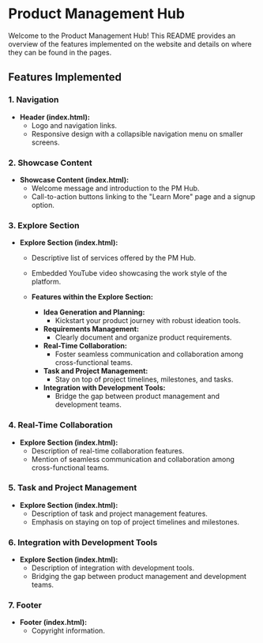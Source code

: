 # Product Management Hub

Welcome to the Product Management Hub! This README provides an overview of the features implemented on the website and details on where they can be found in the pages.

## Features Implemented

### 1. Navigation

- **Header (index.html):**
  - Logo and navigation links.
  - Responsive design with a collapsible navigation menu on smaller screens.

### 2. Showcase Content

- **Showcase Content (index.html):**
  - Welcome message and introduction to the PM Hub.
  - Call-to-action buttons linking to the "Learn More" page and a signup option.

### 3. Explore Section

- **Explore Section (index.html):**
  - Descriptive list of services offered by the PM Hub.
  - Embedded YouTube video showcasing the work style of the platform.

  - **Features within the Explore Section:**
    - **Idea Generation and Planning:**
      - Kickstart your product journey with robust ideation tools.
    - **Requirements Management:**
      - Clearly document and organize product requirements.
    - **Real-Time Collaboration:**
      - Foster seamless communication and collaboration among cross-functional teams.
    - **Task and Project Management:**
      - Stay on top of project timelines, milestones, and tasks.
    - **Integration with Development Tools:**
      - Bridge the gap between product management and development teams.

### 4. Real-Time Collaboration

- **Explore Section (index.html):**
  - Description of real-time collaboration features.
  - Mention of seamless communication and collaboration among cross-functional teams.

### 5. Task and Project Management

- **Explore Section (index.html):**
  - Description of task and project management features.
  - Emphasis on staying on top of project timelines and milestones.

### 6. Integration with Development Tools

- **Explore Section (index.html):**
  - Description of integration with development tools.
  - Bridging the gap between product management and development teams.

### 7. Footer

- **Footer (index.html):**
  - Copyright information.




